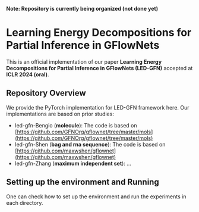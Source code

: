 **Note: Repository is currently being organized (not done yet)**

# Learning Energy Decompositions for Partial Inference in GFlowNets

This is an official implementation of our paper **Learning Energy Decompositions for Partial Inference in GFlowNets (LED-GFN)** accepted at **ICLR 2024 (oral)**. 


## Repository Overview
We provide the PyTorch implementation for LED-GFN framework here. Our implementations are based on prior studies:

- led-gfn-Bengio (**molecule**): The code is based on [https://github.com/GFNOrg/gflownet/tree/master/mols](https://github.com/GFNOrg/gflownet/tree/master/mols)
- led-gfn-Shen (**bag and rna sequence**): The code is based on [https://github.com/maxwshen/gflownet](https://github.com/maxwshen/gflownet)
- led-gfn-Zhang (**maximum independent set**): ...

## Setting up the environment and Running
One can check how to set up the environment and run the experiments in each directory. 
